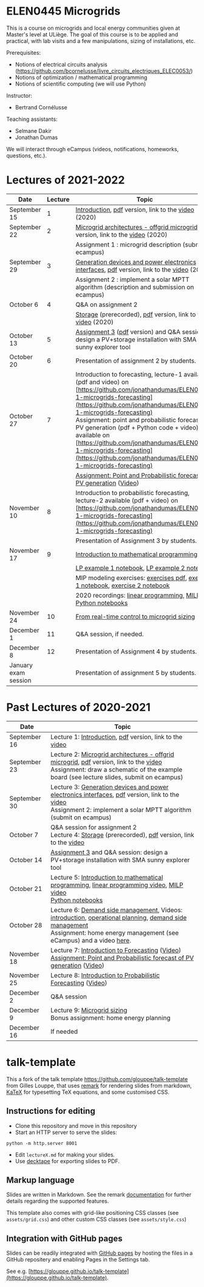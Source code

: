 # ELEN0445 Microgrids

This is a course on microgrids and local energy communities given at Master's level at ULiège.
The goal of this course is to be applied and practical, with lab visits and a few manipulations, sizing of installations, etc.

Prerequisites: 
 - Notions of electrical circuits analysis (https://github.com/bcornelusse/livre_circuits_electriques_ELEC0053/)
 - Notions of optimization / mathematical programming
 - Notions of scientific computing (we will use Python)

Instructor: 
 - Bertrand Cornélusse

Teaching assistants:
 - Selmane Dakir
 - Jonathan Dumas

We will interact through eCampus (videos, notifications, homeworks, questions, etc.). 

# Lectures of 2021-2022
| Date | Lecture | Topic |
| --- | --- | --- |
| September 15 | 1 | [Introduction](https://bcornelusse.github.io/ELEN0445-microgrids/?p=introduction.md), [pdf](pdf/introduction.pdf) version, link to the [video](https://vimeo.com/458482575/aff88eb6bf) (2020) |
| September 22 | 2 |  [Microgrid architectures - offgrid microgrid](https://bcornelusse.github.io/ELEN0445-microgrids/?p=architectures.md), [pdf](pdf/architectures.pdf) version, link to the [video](https://vimeo.com/461332158/b11a5a74c7) (2020)|
|              |   |Assignment 1 : microgrid description (submit on ecampus)|
| September 29 | 3 | [Generation devices and power electronics interfaces](https://bcornelusse.github.io/ELEN0445-microgrids/?p=devices_and_interfaces.md), [pdf](pdf/devices_and_interfaces.pdf) version, link to the [video](https://vimeo.com/463509021/fd2d2a877e) (2020)|
|              |   | Assignment 2 : implement a solar MPTT algorithm (description and submission on ecampus)|
| October 6    | 4 | Q&A on assignment 2 |
|              |   | [Storage](https://bcornelusse.github.io/ELEN0445-microgrids/?p=storage.md) (prerecorded), [pdf](pdf/storage.pdf) version, link to the [video](https://vimeo.com/463823298/f6561ddd30) (2020) |
| October 13   | 5  | [Assignment 3](https://bcornelusse.github.io/ELEN0445-microgrids/?p=PV_design.md) ([pdf](pdf/PV_design.pdf) version) and Q&A session: design a PV+storage installation with SMA sunny explorer tool|
| October 20   | 6  | Presentation of assignment 2 by students. |
| October 27   | 7  | Introduction to forecasting, lecture-1 available (pdf and video) on [https://github.com/jonathandumas/ELEN0445-1-microgrids-forecasting](https://github.com/jonathandumas/ELEN0445-1-microgrids-forecasting) <br> Assignment: point and probabilistic forecast of PV generation (pdf + Python code + video) available on [https://github.com/jonathandumas/ELEN0445-1-microgrids-forecasting](https://github.com/jonathandumas/ELEN0445-1-microgrids-forecasting)|
|              |    | [Assignment: Point and Probabilistic forecast of PV generation](https://github.com/jonathandumas/ELEN0445-1-microgrids-forecasting) ([Video](https://youtu.be/lppy-atOisM)) |
| November 10  | 8 | Introduction to probabilistic forecasting, lecture-2 available (pdf + video) on [https://github.com/jonathandumas/ELEN0445-1-microgrids-forecasting](https://github.com/jonathandumas/ELEN0445-1-microgrids-forecasting)  |
|              |   | Presentation of Assignment 3 by students. |
| November 17  | 9 | [Introduction to mathematical programming](pdf/intro_math_programming_v2.pdf) | 
|              |   | [LP example 1 notebook](https://colab.research.google.com/drive/1xgO3EhGoG6P5E9BVV7QyPgLJM5HdNDrY?usp=sharing), [LP example 2 notebook](https://colab.research.google.com/drive/1ujoTNfu2_sCoVK7ksqbXgusmAAizvIip?usp=sharing) | 
|              |   | MIP modeling exercises: [exercises pdf](pdf/MIP_exercises.pdf), [exercise 1 notebook](https://colab.research.google.com/drive/1dVQyXylIrwJvaD23hY2p1_xkplJfROqm?usp=sharing), [exercise 2 notebook](https://colab.research.google.com/drive/1UoUrG6N2I5RxA5g0IpXCH09gnsGybezG?usp=sharing) |
|              |   |  2020 recordings: [linear programming](https://vimeo.com/470341870/615ef20e80), [MILP](https://vimeo.com/470525624/7fdaadad42) <br> [Python notebooks](notebooks/) |
| November 24  | 10 | [From real-time control to microgrid sizing ](https://bcornelusse.github.io/ELEN0445-microgrids/pdf/20211124_microgrids_optimization.pdf) |
| December 1   | 11 | Q&A session, if needed.  |
| December 8   | 12 | Presentation of Assignment 4 by students. |
| January exam session  |  | Presentation of assignment 5 by students. |



# Past Lectures of 2020-2021

| Date | Topic |
| --- | --- |
| September 16 | Lecture 1: [Introduction](https://bcornelusse.github.io/ELEN0445-microgrids/?p=introduction.md), [pdf](pdf/introduction.pdf) version, link to the [video](https://vimeo.com/458482575/aff88eb6bf) |
| September 23 | Lecture 2: [Microgrid architectures - offgrid microgrid](https://bcornelusse.github.io/ELEN0445-microgrids/?p=architectures.md), [pdf](pdf/architectures.pdf) version, link to the [video](https://vimeo.com/461332158/b11a5a74c7) <br> Assignment: draw a schematic of the example board (see lecture slides, submit on ecampus)|
| September 30 | Lecture 3: [Generation devices and power electronics interfaces](https://bcornelusse.github.io/ELEN0445-microgrids/?p=devices_and_interfaces.md), [pdf](pdf/devices_and_interfaces.pdf) version, link to the [video](https://vimeo.com/463509021/fd2d2a877e)<br> Assignment 2: implement a solar MPTT algorithm  (submit on ecampus)|
| October 7 | Q&A session for assignment 2 <br> Lecture 4: [Storage](https://bcornelusse.github.io/ELEN0445-microgrids/?p=storage.md) (prerecorded), [pdf](pdf/storage.pdf) version, link to the [video](https://vimeo.com/463823298/f6561ddd30) |
| October 14 | [Assignment 3](https://bcornelusse.github.io/ELEN0445-microgrids/?p=PV_design.md) and Q&A session: design a PV+storage installation with SMA sunny explorer tool |
| October 21 | Lecture 5: [Introduction to mathematical programming](https://bcornelusse.github.io/ELEN0445-microgrids/pdf/intro_math_programming-v1.pdf), [linear programming video](https://vimeo.com/470341870/615ef20e80), [MILP video](https://vimeo.com/470525624/7fdaadad42) <br> [Python notebooks](notebooks/) |
| October 28 | Lecture 6: [Demand side management](https://bcornelusse.github.io/ELEN0445-microgrids/pdf/planning_and_demand_side_management.pdf), Videos: [introduction](https://vimeo.com/472957961/e8b30191ef), [operational planning](https://vimeo.com/472974147/dde178a9a6), [demand side management](https://vimeo.com/473025149/af239bec55) <br> Assignment: home energy management (see eCampus) and a video [here](https://vimeo.com/473410170/f58100565f).| 
| November 18 | Lecture 7: [Introduction to Forecasting](pdf/2020-ELEN0445-1-microgrids-forecasting-lesson-1.pdf) ([Video](https://www.youtube.com/channel/UCpgd8WMQXcXkMw1KCsXdPhA)) <br> [Assignment: Point and Probabilistic forecast of PV generation](pdf/2020-ELEN0445-1-microgrids-forecasting-assignement.pdf) ([Video](https://youtu.be/lppy-atOisM))|
| November 25 | Lecture 8: [Introduction to Probabilistic Forecasting](pdf/2020-ELEN0445-1-microgrids-forecasting-lesson-2.pdf) ([Video](https://youtu.be/-I_uPhs76Xk)) |
| December 2 |  Q&A session |
| December 9 | Lecture 9: [Microgrid sizing ](https://bcornelusse.github.io/ELEN0445-microgrids/pdf/ELEN0445-1-microgrids-5-sizing_a_microgrid-v4.pdf)  <br> Bonus assignment: home energy planning |
| December 16 | If needed |


# talk-template

This a fork of the talk template https://github.com/glouppe/talk-template from Gilles Louppe, that uses [remark](https://github.com/gnab/remark) for rendering slides from markdown, [KaTeX](https://github.com/Khan/KaTeX) for typesetting TeX equations, and some customised CSS.

## Instructions for editing

- Clone this repository and move in this repository
- Start an HTTP server to serve the slides:
```
python -m http.server 8001
```
- Edit `lectureX.md` for making your slides.
- Use [decktape](https://github.com/astefanutti/decktape) for exporting slides to PDF.

## Markup language

Slides are written in Markdown. See the remark [documentation](https://github.com/gnab/remark/wiki/Markdown) for further details regarding the supported features.

This template also comes with grid-like positioning CSS classes (see `assets/grid.css`) and other custom CSS classes (see `assets/style.css`)

## Integration with GitHub pages

Slides can be readily integrated with [GitHub pages](https://pages.github.com/) by hosting the files in a GitHub repositery and enabling Pages in the Settings tab.

See e.g. [https://glouppe.github.io/talk-template](https://glouppe.github.io/talk-template). 

